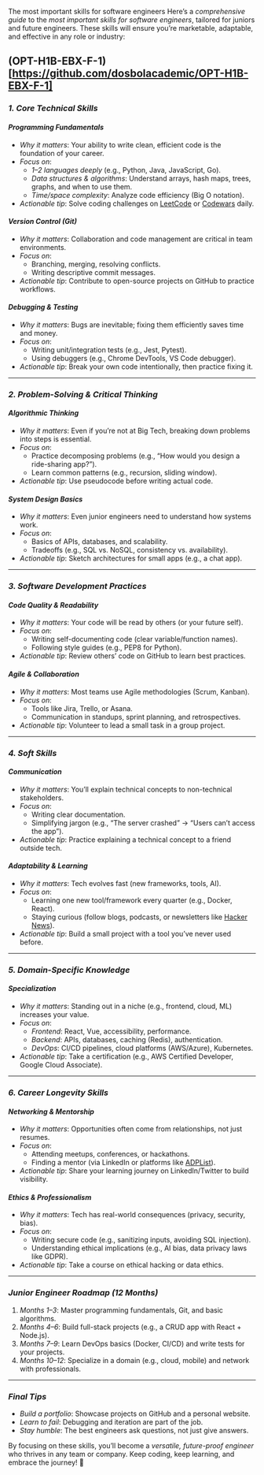 The most important skills for software engineers
Here’s a *comprehensive guide* to the *most important skills for software engineers*, tailored for juniors and future engineers. These skills will ensure you’re marketable, adaptable, and effective in any role or industry:

(OPT-H1B-EBX-F-1)[https://github.com/dosbolacademic/OPT-H1B-EBX-F-1]
---

### *1. Core Technical Skills*  
#### *Programming Fundamentals*  
- *Why it matters*: Your ability to write clean, efficient code is the foundation of your career.  
- *Focus on*:  
  - *1–2 languages deeply* (e.g., Python, Java, JavaScript, Go).  
  - *Data structures & algorithms*: Understand arrays, hash maps, trees, graphs, and when to use them.  
  - *Time/space complexity*: Analyze code efficiency (Big O notation).  
- *Actionable tip*: Solve coding challenges on [LeetCode](https://leetcode.com/) or [Codewars](https://www.codewars.com/) daily.  

#### *Version Control (Git)*  
- *Why it matters*: Collaboration and code management are critical in team environments.  
- *Focus on*:  
  - Branching, merging, resolving conflicts.  
  - Writing descriptive commit messages.  
- *Actionable tip*: Contribute to open-source projects on GitHub to practice workflows.  

#### *Debugging & Testing*  
- *Why it matters*: Bugs are inevitable; fixing them efficiently saves time and money.  
- *Focus on*:  
  - Writing unit/integration tests (e.g., Jest, Pytest).  
  - Using debuggers (e.g., Chrome DevTools, VS Code debugger).  
- *Actionable tip*: Break your own code intentionally, then practice fixing it.  

---

### *2. Problem-Solving & Critical Thinking*  
#### *Algorithmic Thinking*  
- *Why it matters*: Even if you’re not at Big Tech, breaking down problems into steps is essential.  
- *Focus on*:  
  - Practice decomposing problems (e.g., “How would you design a ride-sharing app?”).  
  - Learn common patterns (e.g., recursion, sliding window).  
- *Actionable tip*: Use pseudocode before writing actual code.  

#### *System Design Basics*  
- *Why it matters*: Even junior engineers need to understand how systems work.  
- *Focus on*:  
  - Basics of APIs, databases, and scalability.  
  - Tradeoffs (e.g., SQL vs. NoSQL, consistency vs. availability).  
- *Actionable tip*: Sketch architectures for small apps (e.g., a chat app).  

---

### *3. Software Development Practices*  
#### *Code Quality & Readability*  
- *Why it matters*: Your code will be read by others (or your future self).  
- *Focus on*:  
  - Writing self-documenting code (clear variable/function names).  
  - Following style guides (e.g., PEP8 for Python).  
- *Actionable tip*: Review others’ code on GitHub to learn best practices.  

#### *Agile & Collaboration*  
- *Why it matters*: Most teams use Agile methodologies (Scrum, Kanban).  
- *Focus on*:  
  - Tools like Jira, Trello, or Asana.  
  - Communication in standups, sprint planning, and retrospectives.  
- *Actionable tip*: Volunteer to lead a small task in a group project.  

---

### *4. Soft Skills*  
#### *Communication*  
- *Why it matters*: You’ll explain technical concepts to non-technical stakeholders.  
- *Focus on*:  
  - Writing clear documentation.  
  - Simplifying jargon (e.g., “The server crashed” → “Users can’t access the app”).  
- *Actionable tip*: Practice explaining a technical concept to a friend outside tech.  

#### *Adaptability & Learning*  
- *Why it matters*: Tech evolves fast (new frameworks, tools, AI).  
- *Focus on*:  
  - Learning one new tool/framework every quarter (e.g., Docker, React).  
  - Staying curious (follow blogs, podcasts, or newsletters like [Hacker News](https://news.ycombinator.com/)).  
- *Actionable tip*: Build a small project with a tool you’ve never used before.  

---

### *5. Domain-Specific Knowledge*  
#### *Specialization*  
- *Why it matters*: Standing out in a niche (e.g., frontend, cloud, ML) increases your value.  
- *Focus on*:  
  - *Frontend*: React, Vue, accessibility, performance.  
  - *Backend*: APIs, databases, caching (Redis), authentication.  
  - *DevOps*: CI/CD pipelines, cloud platforms (AWS/Azure), Kubernetes.  
- *Actionable tip*: Take a certification (e.g., AWS Certified Developer, Google Cloud Associate).  

---
### *6. Career Longevity Skills*  
#### *Networking & Mentorship*  
- *Why it matters*: Opportunities often come from relationships, not just resumes.  
- *Focus on*:  
  - Attending meetups, conferences, or hackathons.  
  - Finding a mentor (via LinkedIn or platforms like [ADPList](https://adplist.org/)).  
- *Actionable tip*: Share your learning journey on LinkedIn/Twitter to build visibility.  

#### *Ethics & Professionalism*  
- *Why it matters*: Tech has real-world consequences (privacy, security, bias).  
- *Focus on*:  
  - Writing secure code (e.g., sanitizing inputs, avoiding SQL injection).  
  - Understanding ethical implications (e.g., AI bias, data privacy laws like GDPR).  
- *Actionable tip*: Take a course on ethical hacking or data ethics.  

---

### *Junior Engineer Roadmap (12 Months)*  
1. *Months 1–3*: Master programming fundamentals, Git, and basic algorithms.  
2. *Months 4–6*: Build full-stack projects (e.g., a CRUD app with React + Node.js).  
3. *Months 7–9*: Learn DevOps basics (Docker, CI/CD) and write tests for your projects.  
4. *Months 10–12*: Specialize in a domain (e.g., cloud, mobile) and network with professionals.  

---

### *Final Tips*  
- *Build a portfolio*: Showcase projects on GitHub and a personal website.  
- *Learn to fail*: Debugging and iteration are part of the job.  
- *Stay humble*: The best engineers ask questions, not just give answers.  

By focusing on these skills, you’ll become a *versatile, future-proof engineer* who thrives in any team or company. Keep coding, keep learning, and embrace the journey! 🚀
